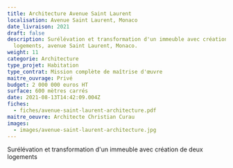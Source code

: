 ```yaml
---
title: Architecture Avenue Saint Laurent
localisation: Avenue Saint Laurent, Monaco
date_livraison: 2021
draft: false
description: Surélévation et transformation d'un immeuble avec création de deux
  logements, avenue Saint Laurent, Monaco.
weight: 11
categorie: Architecture
type_projet: Habitation
type_contrat: Mission complète de maîtrise d'œuvre
maitre_ouvrage: Privé
budget: 2 000 000 euros HT
surface: 600 mètres carrés
date: 2021-08-13T14:42:09.004Z
fiches:
  - fiches/avenue-saint-laurent-architecture.pdf
maitre_oeuvre: Architecte Christian Curau
images:
  - images/avenue-saint-laurent-architecture.jpg
---
```

Surélévation et transformation d'un immeuble avec création de deux logements
